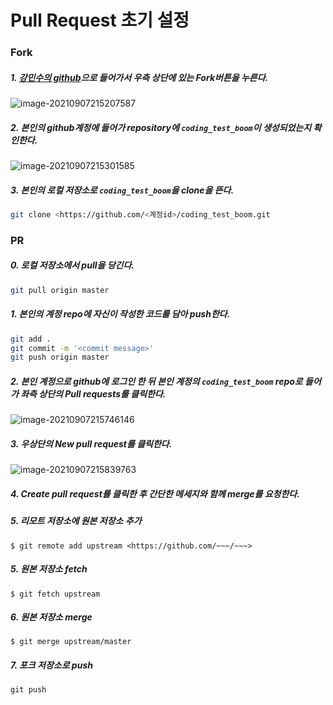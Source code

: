 # Pull Request 초기 설정



### Fork

##### 1.  [강민수의 github](https://github.com/Mingdoo/coding_test_boom)으로 들어가서 우측 상단에 있는 Fork버튼을 누른다.

![image-20210907215207587](PR_tutorial.assets/image-20210907215207587.png)

##### 2. 본인의 github계정에 들어가 repository에 `coding_test_boom`이 생성되었는지 확인한다.

![image-20210907215301585](./PR_tutorial.assets/image-20210907215301585.png)

##### 3. 본인의 로컬 저장소로 `coding_test_boom`을 clone을 뜬다.

```bash
git clone <https://github.com/<계정id>/coding_test_boom.git
```



### PR

##### 0. 로컬 저장소에서 pull을 당긴다.

```bash
git pull origin master
```



##### 1. 본인의 계정 repo에 자신이 작성한 코드를 담아 push한다.

```bash
git add .
git commit -m '<commit message>'
git push origin master
```



##### 2. 본인 계정으로 github에 로그인 한 뒤 본인 계정의 `coding_test_boom` repo로 들어가 좌측 상단의 Pull requests를 클릭한다.



![image-20210907215746146](./PR_tutorial.assets/image-20210907215746146.png)



##### 3. 우상단의 New pull request를 클릭한다.

![image-20210907215839763](./PR_tutorial.assets/image-20210907215839763.png)



##### 4. Create pull request를 클릭한 후 간단한 메세지와 함께 merge를 요청한다.





##### 5. 리모트 저장소에 원본 저장소 추가

```
$ git remote add upstream <https://github.com/~~~/~~~>
```





##### 5. 원본 저장소 fetch

```
$ git fetch upstream
```





##### 6. 원본 저장소 merge

```
$ git merge upstream/master
```





##### 7. 포크 저장소로 push

```
git push
```
